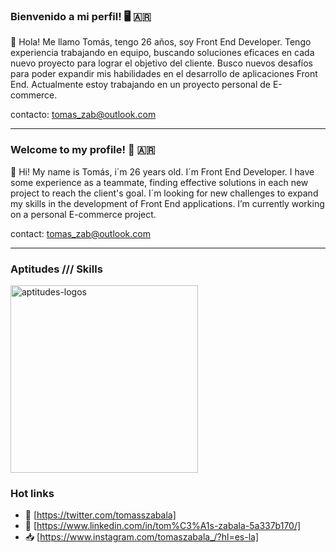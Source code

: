 ### Bienvenido a mi perfil! 🖥️ 🇦🇷

👏 Hola! Me llamo Tomás, tengo 26 años, soy Front End Developer.
Tengo experiencia trabajando en equipo, buscando soluciones eficaces en cada nuevo proyecto para lograr el objetivo del cliente.
Busco nuevos desafíos para poder expandir mis habilidades en el desarrollo de aplicaciones Front End. Actualmente estoy trabajando en un proyecto personal de 
E-commerce.

contacto: tomas_zab@outlook.com

--------------------------------------------

### Welcome to my profile! 👾 🇦🇷
👏 Hi! My name is Tomás, i´m 26 years old. I´m Front End Developer.
I have some experience as a teammate, finding effective solutions in each new project to reach the client's goal.
I´m looking for new challenges to expand my skills in the development of Front End applications. I’m currently working on a personal E-commerce project.

contact: tomas_zab@outlook.com

--------------------------------------------

### Aptitudes /// Skills
<img width="300" alt="aptitudes-logos" src="https://user-images.githubusercontent.com/98668985/167045762-2106dddb-3316-4202-b287-45aa54931c52.jpg">

### Hot links
- 🐣 [https://twitter.com/tomasszabala]
- 💼 [https://www.linkedin.com/in/tom%C3%A1s-zabala-5a337b170/]
- 📥 [https://www.instagram.com/tomaszabala_/?hl=es-la]
